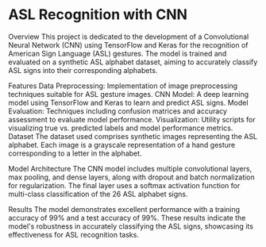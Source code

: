 # ASL Recognition with CNN

Overview
This project is dedicated to the development of a Convolutional Neural Network (CNN) using TensorFlow and Keras for the recognition of American Sign Language (ASL) gestures. The model is trained and evaluated on a synthetic ASL alphabet dataset, aiming to accurately classify ASL signs into their corresponding alphabets.

Features
Data Preprocessing: Implementation of image preprocessing techniques suitable for ASL gesture images.
CNN Model: A deep learning model using TensorFlow and Keras to learn and predict ASL signs.
Model Evaluation: Techniques including confusion matrices and accuracy assessment to evaluate model performance.
Visualization: Utility scripts for visualizing true vs. predicted labels and model performance metrics.
Dataset
The dataset used comprises synthetic images representing the ASL alphabet. Each image is a grayscale representation of a hand gesture corresponding to a letter in the alphabet.

Model Architecture
The CNN model includes multiple convolutional layers, max pooling, and dense layers, along with dropout and batch normalization for regularization. The final layer uses a softmax activation function for multi-class classification of the 26 ASL alphabet signs.

Results
The model demonstrates excellent performance with a training accuracy of 99% and a test accuracy of 99%. These results indicate the model's robustness in accurately classifying the ASL signs, showcasing its effectiveness for ASL recognition tasks.
